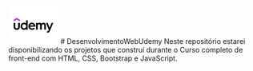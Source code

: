 <img style="width: 100px" src="/assets/udemy-logo.jpg">
# DesenvolvimentoWebUdemy
Neste repositório estarei disponibilizando os projetos que construí durante o Curso completo de front-end com HTML, CSS, Bootstrap e JavaScript.

